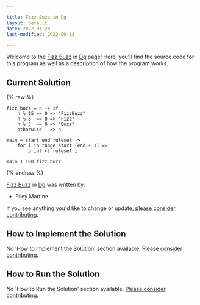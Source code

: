 ```yaml
---

title: Fizz Buzz in Dg
layout: default
date: 2022-04-28
last-modified: 2022-09-18

---
```


Welcome to the [Fizz Buzz](https://sampleprograms.io/projects/fizz-buzz) in [Dg](https://sampleprograms.io/languages/dg) page! Here, you'll find the source code for this program as well as a description of how the program works.

## Current Solution

{% raw %}

```dg
fizz_buzz = n -> if
    n % 15 == 0 => "FizzBuzz"
    n % 3  == 0 => "Fizz"
    n % 5  == 0 => "Buzz"
    otherwise   => n

main = start end ruleset ->
    for i in range start (end + 1) =>
        print <| ruleset i

main 1 100 fizz_buzz
```

{% endraw %}

[Fizz Buzz](https://sampleprograms.io/projects/fizz-buzz) in [Dg](https://sampleprograms.io/languages/dg) was written by:

- Riley Martine

If you see anything you'd like to change or update, [please consider contributing](https://github.com/TheRenegadeCoder/sample-programs).

## How to Implement the Solution

No 'How to Implement the Solution' section available. [Please consider contributing](https://github.com/TheRenegadeCoder/sample-programs-website).

## How to Run the Solution

No 'How to Run the Solution' section available. [Please consider contributing](https://github.com/TheRenegadeCoder/sample-programs-website).